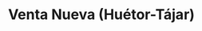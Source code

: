 ---
title: Venta Nueva (Huétor-Tájar)
url: /venta-nueva-huetor-tajar/
latitude: 37.186
longitude: -4.04
---